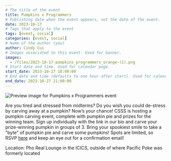 ```yaml
---
# The title of the event
title: Pumpkins x Programmers
# Publishing date when the event appears, not the date of the event.
date: 2023-10-17
# Tags that apply to the event
tags: [event, social]
categories: [event, social]
# Name of the author (you)
author: Cindy Cui
# Images associated to this event. Used for banner.
images:
  - /files/2023-10-17-pumpkins_programmers_orange-(1).png
# Start date and time. Used for calendar page.
start_date: 2023-10-27 18:00:00
# End date and time (defaults to one hour after start). Used for calendar page.
end_date: 2023-10-27 21:00:00
---
```


![Preview image for Pumpkins x Programmers event](/files/2023-10-17-pumpkins_programmers_orange-(1).png)

Are you tired and stressed from midterms? Do you wish you could de-stress by carving away at a pumpkin? Now’s your chance! CSSS is hosting a pumpkin carving event, complete with pumpkin pie and prizes for the winning team. Sign up individually with the link in our bio and carve your prize-winning pumpkin in groups of 3. Bring your spookiest smile to take a "byte" of pumpkin pie and carve some pumpkins! Spots are limited, so RSVP [here](https://docs.google.com/forms/d/e/1FAIpQLSc7SgH673LZlS2gficubC9WUD3FSl8PMECf1wovFYprQOsUrA/viewform) and keep an eye out for a confirmation email!

Location: Pho Real Lounge in the ICICS, outside of where Pacific Poke was formerly located
